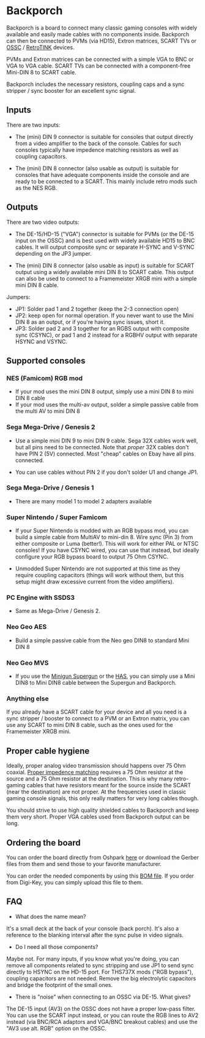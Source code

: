 # Backporch

Backporch is a board to connect many classic gaming consoles with widely
available and easily made cables with no components inside.  Backporch can then
be connected to PVMs (via HD15), Extron matrices, SCART TVs or
[OSSC](http://junkerhq.net/xrgb/index.php?title=OSSC) / [RetroTINK](https://www.retrotink.com/)
devices.

PVMs and Extron matrices can be connected with a simple VGA to BNC or VGA to
VGA cable. SCART TVs can be connected with a component-free Mini-DIN 8 to SCART
cable.

Backporch includes the necessary resistors, coupling caps and a sync stripper / sync
booster for an excellent sync signal.

## Inputs

There are two inputs:

* The (mini) DIN 9 connector is suitable for consoles that output directly from
  a video amplifier to the back of the console.  Cables for such consoles
typically have impedence matching resistors as well as coupling capacitors.

* The (mini) DIN 8 connector (also usable as output) is suitable for consoles
  that have adequate components inside the console and are ready to be
connected to a SCART. This mainly include retro mods such as the NES RGB.

## Outputs

There are two video outputs:

* The DE-15/HD-15 ("VGA") connector is suitable for PVMs (or the DE-15 input on
  the OSSC) and is best used with widely available HD15 to BNC cables. It will
output composite sync or separate H-SYNC and V-SYNC depending on the JP3
jumper.

* The (mini) DIN 8 connector (also usable as input) is suitable for SCART
  output using a widely available mini DIN 8 to SCART cable. This output can
also be used to connect to a Framemeister XRGB mini with a simple mini DIN 8
cable.

Jumpers:

* JP1: Solder pad 1 and 2 together (keep the 2-3 connection open)
* JP2: keep open for normal operation. If you never want to use the Mini DIN 8
  as an output, or if you're having sync issues, short it.
* JP3: Solder pad 2 and 3 together for an RGBS output with composite sync
  (CSYNC), or pad 1 and 2 instead for a RGBHV output with separate HSYNC and
VSYNC.

## Supported consoles

### NES (Famicom) RGB mod

* If your mod uses the mini DIN 8 output, simply use a mini DIN 8 to mini DIN 8
  cable
* If your mod uses the multi-av output, solder a simple passive cable from the
  multi AV to mini DIN 8

### Sega Mega-Drive / Genesis 2

* Use a simple mini DIN 9 to mini DIN 9 cable. Sega 32X cables work well, but
  all pins need to be connected. Note that *proper* 32X cables don't have PIN
2 (5V) connected. Most "cheap" cables on Ebay have all pins connected.

* You can use cables without PIN 2 if you don't solder U1 and change JP1.

### Sega Mega-Drive / Genesis 1

* There are many model 1 to model 2 adapters available

### Super Nintendo / Super Famicom

* If your Super Nintendo is modded with an RGB bypass mod, you can build a
  simple cable from MultiAV to mini-din 8.  Wire sync (Pin 3) from either
composite or Luma (better!). This will work for either PAL or NTSC consoles! If
you have CSYNC wired, you can use that instead, but ideally configure your RGB
bypass board to output 75 Ohm CSYNC.

* Unmodded Super Nintendo are not supported at this time as they require
  coupling capacitors (things will work without them, but this setup might draw
excessive current from the video amplifiers).

### PC Engine with SSDS3

* Same as Mega-Drive / Genesis 2.

### Neo Geo AES

* Build a simple passive cable from the Neo geo DIN8 to standard Mini DIN 8

### Neo Geo MVS

* If you use the [Minigun
  Supergun](https://www.arcade-projects.com/threads/minigun-supergun-an-open-source-supergun.9408/)
or the [HAS](https://homearcadesystem.wordpress.com/about/), you can simply use
a Mini DIN8 to Mini DIN8 cable between the Supergun and Backporch.

### Anything else

If you already have a SCART cable for your device and all you need is a sync
stripper / booster to connect to a PVM or an Extron matrix, you can use any
SCART to mini DIN 8 cable, such as the ones used for the Framemeister XRGB
mini.

## Proper cable hygiene

Ideally, proper analog video transmission should happens over 75 Ohm coaxial.
[Proper impedence
matching](https://en.wikipedia.org/wiki/Impedance_matching#Transmission_lines)
requires a 75 Ohm resistor at the source and a 75 Ohm resistor at the
destination. This is why many retro-gaming cables that have resistors meant for
the source inside the SCART (near the destination) are not proper. At the
frequencies used in classic gaming console signals, this only really matters
for very long cables though.

You should strive to use high quality shielded cables to Backporch and keep
them very short. Proper VGA cables used from Backporch output can be long.

## Ordering the board

You can order the board directly from Oshpark
[here](https://oshpark.com/shared_projects/ucGxCRGp) or download the Gerber
files from them and send those to your favorite manufacturer.

You can order the needed components by using this
[BOM file](generated/backporch_bom.csv). If you order from Digi-Key, you can
simply upload this file to them.

## FAQ

* What does the name mean?

It's a small deck at the back of your console (back porch). It's also a
reference to the blanking interval after the sync pulse in video signals.

* Do I need all those components?

Maybe not. For many inputs, if you know what you're doing, you can remove
all components related to sync stripping and use JP1 to send sync directly to
HSYNC on the HD-15 port. For THS737X mods ("RGB bypass"), coupling capacitors
are not needed. Remove the big electrolytic capacitors and bridge the footprint
of the small ones.

* There is "noise" when connecting to an OSSC via DE-15. What gives?

The DE-15 input (AV3) on the OSSC does not have a proper low-pass filter. You can
use the SCART input instead, or you can route the RGB lines to AV2 instead (via
BNC/RCA adaptors and VGA/BNC breakout cables) and use the "AV3 use alt. RGB"
option on the OSSC.
